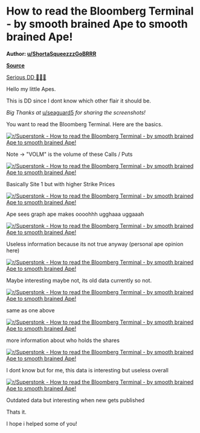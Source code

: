 How to read the Bloomberg Terminal - by smooth brained Ape to smooth brained Ape!
=================================================================================

**Author: [u/ShortaSqueezzzGoBRRR](https://www.reddit.com/user/ShortaSqueezzzGoBRRR/)**

**[Source](https://www.reddit.com/r/Superstonk/comments/ml9faf/how_to_read_the_bloomberg_terminal_by_smooth/)**

[Serious DD 👨‍🔬🔬](https://www.reddit.com/r/Superstonk/search?q=flair_name%3A%22Serious%20DD%20%F0%9F%91%A8%E2%80%8D%F0%9F%94%AC%F0%9F%94%AC%22&restrict_sr=1)

Hello my little Apes.

This is DD since I dont know which other flair it should be.

*Big Thanks at* [u/seaguard5](https://www.reddit.com/u/seaguard5/) *for sharing the screenshots!*

You want to read the Bloomberg Terminal. Here are the basics.

[![r/Superstonk - How to read the Bloomberg Terminal - by smooth brained Ape to smooth brained Ape!](https://preview.redd.it/sflhowm8djr61.png?width=1341&format=png&auto=webp&s=813ac96741bc4aa5d9d15e0e7fbc11d986efbf4d)](https://preview.redd.it/sflhowm8djr61.png?width=1341&format=png&auto=webp&s=813ac96741bc4aa5d9d15e0e7fbc11d986efbf4d)

Note -> "VOLM" is the volume of these Calls / Puts

[![r/Superstonk - How to read the Bloomberg Terminal - by smooth brained Ape to smooth brained Ape!](https://preview.redd.it/xjh69ddcdjr61.png?width=1342&format=png&auto=webp&s=642a6d76a24ba8c2e3db8ed833e1e47a4f1f50e9)](https://preview.redd.it/xjh69ddcdjr61.png?width=1342&format=png&auto=webp&s=642a6d76a24ba8c2e3db8ed833e1e47a4f1f50e9)

Basically Site 1 but with higher Strike Prices

[![r/Superstonk - How to read the Bloomberg Terminal - by smooth brained Ape to smooth brained Ape!](https://preview.redd.it/cnvbdmv1ejr61.png?width=1337&format=png&auto=webp&s=e4d23a4386add75ab4dd4ce21268ce8a7e0d90d8)](https://preview.redd.it/cnvbdmv1ejr61.png?width=1337&format=png&auto=webp&s=e4d23a4386add75ab4dd4ce21268ce8a7e0d90d8)

Ape sees graph ape makes oooohhh ugghaaa uggaaah

[![r/Superstonk - How to read the Bloomberg Terminal - by smooth brained Ape to smooth brained Ape!](https://preview.redd.it/oy5pvwseejr61.png?width=1337&format=png&auto=webp&s=a4de8bdcd510c25f3ca4ecc8242649ca51955367)](https://preview.redd.it/oy5pvwseejr61.png?width=1337&format=png&auto=webp&s=a4de8bdcd510c25f3ca4ecc8242649ca51955367)

Useless information because its not true anyway (personal ape opinion here)

[![r/Superstonk - How to read the Bloomberg Terminal - by smooth brained Ape to smooth brained Ape!](https://preview.redd.it/6unfgwwxejr61.png?width=1339&format=png&auto=webp&s=9fbdf861f391a6192acfbeae626ca08e5c83bbf0)](https://preview.redd.it/6unfgwwxejr61.png?width=1339&format=png&auto=webp&s=9fbdf861f391a6192acfbeae626ca08e5c83bbf0)

Maybe interesting maybe not, its old data currently so not.

[![r/Superstonk - How to read the Bloomberg Terminal - by smooth brained Ape to smooth brained Ape!](https://preview.redd.it/mtl90bb0fjr61.png?width=1339&format=png&auto=webp&s=4d29e3f58c2ecd1c6aa3fd5af6ee84e9f9bd2528)](https://preview.redd.it/mtl90bb0fjr61.png?width=1339&format=png&auto=webp&s=4d29e3f58c2ecd1c6aa3fd5af6ee84e9f9bd2528)

same as one above

[![r/Superstonk - How to read the Bloomberg Terminal - by smooth brained Ape to smooth brained Ape!](https://preview.redd.it/wi2215e3fjr61.png?width=1338&format=png&auto=webp&s=e5e04a27947d04bc05de55179746da83f88346ad)](https://preview.redd.it/wi2215e3fjr61.png?width=1338&format=png&auto=webp&s=e5e04a27947d04bc05de55179746da83f88346ad)

more information about who holds the shares

[![r/Superstonk - How to read the Bloomberg Terminal - by smooth brained Ape to smooth brained Ape!](https://preview.redd.it/60j5nueffjr61.png?width=1338&format=png&auto=webp&s=137141720ff5b5e150caefd3cbdca507671d4e50)](https://preview.redd.it/60j5nueffjr61.png?width=1338&format=png&auto=webp&s=137141720ff5b5e150caefd3cbdca507671d4e50)

I dont know but for me, this data is interesting but useless overall

[![r/Superstonk - How to read the Bloomberg Terminal - by smooth brained Ape to smooth brained Ape!](https://preview.redd.it/6f99yosqfjr61.png?width=1344&format=png&auto=webp&s=53d528d8ff4f75ea9c0fb3293bc1325934978639)](https://preview.redd.it/6f99yosqfjr61.png?width=1344&format=png&auto=webp&s=53d528d8ff4f75ea9c0fb3293bc1325934978639)

Outdated data but interesting when new gets published

Thats it.

I hope i helped some of you!

